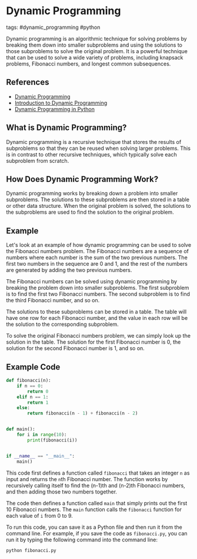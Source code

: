# Dynamic Programming

tags: #dynamic_programming #python

Dynamic programming is an algorithmic technique for solving problems by breaking them down into smaller subproblems and using the solutions to those subproblems to solve the original problem. It is a powerful technique that can be used to solve a wide variety of problems, including knapsack problems, Fibonacci numbers, and longest common subsequences.

## References

* [Dynamic Programming](https://en.wikipedia.org/wiki/Dynamic_programming)
* [Introduction to Dynamic Programming](https://www.coursera.org/lecture/algorithms-part1/introduction-to-dynamic-programming-1I166)
* [Dynamic Programming in Python](https://www.tutorialspoint.com/dynamic_programming/dynamic_programming_python.htm)

## What is Dynamic Programming?

Dynamic programming is a recursive technique that stores the results of subproblems so that they can be reused when solving larger problems. This is in contrast to other recursive techniques, which typically solve each subproblem from scratch.

## How Does Dynamic Programming Work?

Dynamic programming works by breaking down a problem into smaller subproblems. The solutions to these subproblems are then stored in a table or other data structure. When the original problem is solved, the solutions to the subproblems are used to find the solution to the original problem.

## Example

Let's look at an example of how dynamic programming can be used to solve the Fibonacci numbers problem. The Fibonacci numbers are a sequence of numbers where each number is the sum of the two previous numbers. The first two numbers in the sequence are 0 and 1, and the rest of the numbers are generated by adding the two previous numbers.

The Fibonacci numbers can be solved using dynamic programming by breaking the problem down into smaller subproblems. The first subproblem is to find the first two Fibonacci numbers. The second subproblem is to find the third Fibonacci number, and so on.

The solutions to these subproblems can be stored in a table. The table will have one row for each Fibonacci number, and the value in each row will be the solution to the corresponding subproblem.

To solve the original Fibonacci numbers problem, we can simply look up the solution in the table. The solution for the first Fibonacci number is 0, the solution for the second Fibonacci number is 1, and so on.

## Example Code

```python
def fibonacci(n):
    if n == 0:
        return 0
    elif n == 1:
        return 1
    else:
        return fibonacci(n - 1) + fibonacci(n - 2)


def main():
    for i in range(10):
        print(fibonacci(i))


if __name__ == "__main__":
    main()
```

This code first defines a function called `fibonacci` that takes an integer `n` as input and returns the `n`th Fibonacci number. The function works by recursively calling itself to find the (n-1)th and (n-2)th Fibonacci numbers, and then adding those two numbers together.

The code then defines a function called `main` that simply prints out the first 10 Fibonacci numbers. The `main` function calls the `fibonacci` function for each value of `i` from 0 to 9.

To run this code, you can save it as a Python file and then run it from the command line. For example, if you save the code as `fibonacci.py`, you can run it by typing the following command into the command line:

```bash
python fibonacci.py
```
